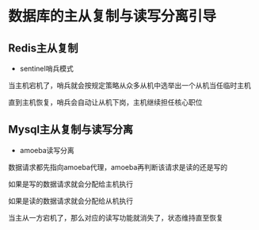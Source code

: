 # 数据库的主从复制与读写分离引导

## Redis主从复制

- sentinel哨兵模式

当主机宕机了，哨兵就会按规定策略从众多从机中选举出一个从机当任临时主机

直到主机恢复，哨兵会自动让从机下岗，主机继续担任核心职位

## Mysql主从复制与读写分离

- amoeba读写分离

数据请求都先指向amoeba代理，amoeba再判断该请求是读的还是写的

如果是写的数据请求就会分配给主机执行

如果是读的数据请求就会分配给从机执行

当主从一方宕机了，那么对应的读写功能就消失了，状态维持直至恢复

